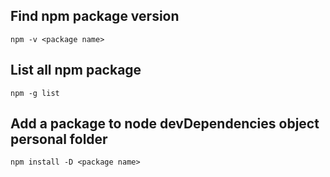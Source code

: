 ## Find npm package version
```
npm -v <package name>
```
## List all npm package
```
npm -g list
```
## Add a package to node devDependencies object personal folder
```
npm install -D <package name>
```
